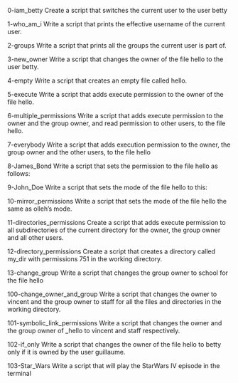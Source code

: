 0-iam_betty
	Create a script that switches the current user to the user betty

1-who_am_i
	Write a script that prints the effective username of the current user.

2-groups
	Write a script that prints all the groups the current user is part of.

3-new_owner
	Write a script that changes the owner of the file hello to the user betty.

4-empty
	Write a script that creates an empty file called hello.

5-execute
	Write a script that adds execute permission to the owner of the file hello.

6-multiple_permissions
	Write a script that adds execute permission to the owner and the group owner, and read permission to other users, to the file hello.

7-everybody
	Write a script that adds execution permission to the owner, the group owner and the other users, to the file hello

8-James_Bond
	Write a script that sets the permission to the file hello as follows:

9-John_Doe
	Write a script that sets the mode of the file hello to this:

10-mirror_permissions
	Write a script that sets the mode of the file hello the same as olleh’s mode.

11-directories_permissions
	Create a script that adds execute permission to all subdirectories of the current directory for the owner, the group owner and all other users.

12-directory_permissions
	Create a script that creates a directory called my_dir with permissions 751 in the working directory.

13-change_group
	Write a script that changes the group owner to school for the file hello

100-change_owner_and_group
	Write a script that changes the owner to vincent and the group owner to staff for all the files and directories in the working directory.

101-symbolic_link_permissions
	Write a script that changes the owner and the group owner of _hello to vincent and staff respectively.

102-if_only
	Write a script that changes the owner of the file hello to betty only if it is owned by the user guillaume.

103-Star_Wars
	Write a script that will play the StarWars IV episode in the terminal
